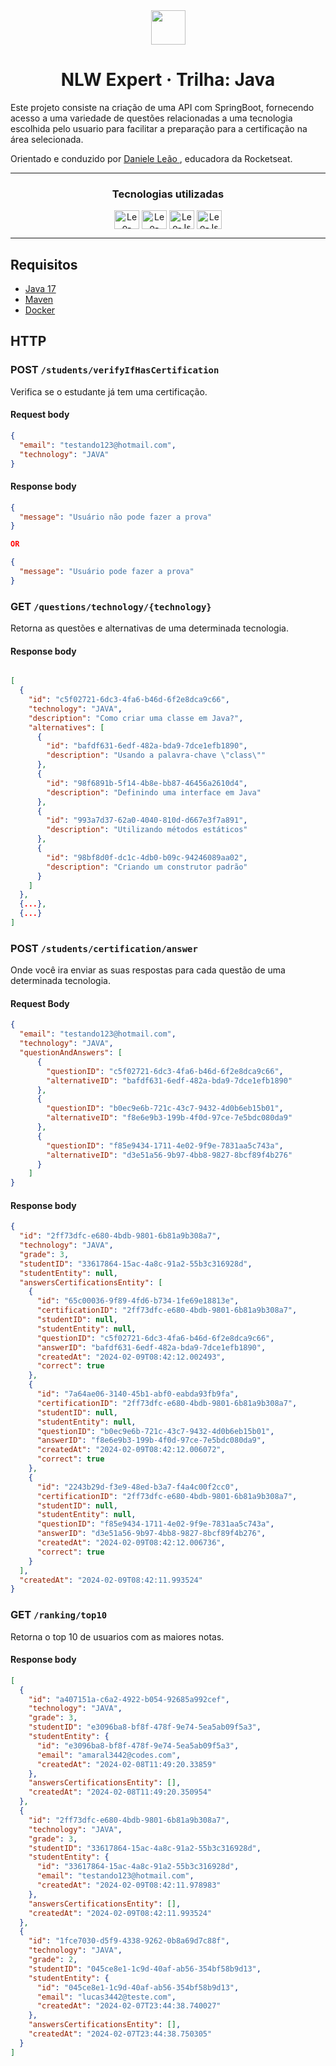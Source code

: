 <div align="center">
  <img src="https://github.com/OlaLeonardoAmaral/CertificacaoNLW/assets/86934921/e9ff2adc-901f-49d1-84f7-feae72a11e5f" style="height: 55px; width: auto;">
</div>

<h1 align="center">
  NLW Expert · Trilha: Java
</h1>


<div>
  <p align="left">
  Este projeto consiste na criação de uma API com SpringBoot, fornecendo acesso a uma variedade de questões relacionadas a uma tecnologia escolhida pelo usuario para facilitar a preparação para a certificação na área selecionada.
  </p>
  <p>
      Orientado e conduzido por
    <a href="www.youtube.com/@DanieleLeao">
      Daniele Leão
    </a>, educadora da Rocketseat.
  </p>
</div>

---
<h3 align="center">
  Tecnologias utilizadas
</h3>
<div align="center">
  <img align="center" alt="Leo-HTML" height="30" width="40" src="https://cdn.jsdelivr.net/gh/devicons/devicon@latest/icons/java/java-original.svg">
  <img align="center" alt="Leo-CSS" height="30" width="40" src="https://cdn.jsdelivr.net/gh/devicons/devicon@latest/icons/spring/spring-original.svg">
  <img align="center" alt="Leo-Js" height="30" width="40" src="https://cdn.jsdelivr.net/gh/devicons/devicon@latest/icons/postgresql/postgresql-original.svg">
  <img align="center" alt="Leo-Js" height="30" width="40" src="https://cdn.jsdelivr.net/gh/devicons/devicon@latest/icons/docker/docker-original.svg">
</div>  

---

## Requisitos
- <a href="https://efficient-sloth-d85.notion.site/Instalando-Java-17-a6636205fb13442d86998dda72710fdc">Java 17</a>
- <a href="https://efficient-sloth-d85.notion.site/Maven-4b297322549040f1ad2bf61d6080dd0a">Maven</a>
- <a href="https://efficient-sloth-d85.notion.site/Instalando-Docker-e-Docker-Compose-7953729d22554795b50033c4c19eae70">Docker</a>

## HTTP


### POST `/students/verifyIfHasCertification`

Verifica se o estudante já tem uma certificação.

#### Request body

```json
{
  "email": "testando123@hotmail.com",
  "technology": "JAVA"
}
```

#### Response body

```json
{
  "message": "Usuário não pode fazer a prova"
}

OR

{
  "message": "Usuário pode fazer a prova"
}

```

### GET `/questions/technology/{technology}`

Retorna as questões e alternativas de uma determinada tecnologia.

#### Response body

```json

[
  {
    "id": "c5f02721-6dc3-4fa6-b46d-6f2e8dca9c66",
    "technology": "JAVA",
    "description": "Como criar uma classe em Java?",
    "alternatives": [
      {
        "id": "bafdf631-6edf-482a-bda9-7dce1efb1890",
        "description": "Usando a palavra-chave \"class\""
      },
      {
        "id": "98f6891b-5f14-4b8e-bb87-46456a2610d4",
        "description": "Definindo uma interface em Java"
      },
      {
        "id": "993a7d37-62a0-4040-810d-d667e3f7a891",
        "description": "Utilizando métodos estáticos"
      },
      {
        "id": "98bf8d0f-dc1c-4db0-b09c-94246089aa02",
        "description": "Criando um construtor padrão"
      }
    ]
  },
  {...},
  {...}
]
```


### POST `/students/certification/answer`

Onde você ira enviar as suas respostas para cada questão de uma determinada tecnologia.

#### Request Body

```json
{
  "email": "testando123@hotmail.com",
  "technology": "JAVA",
  "questionAndAnswers": [
      {
        "questionID": "c5f02721-6dc3-4fa6-b46d-6f2e8dca9c66",
        "alternativeID": "bafdf631-6edf-482a-bda9-7dce1efb1890"
      },
      {
        "questionID": "b0ec9e6b-721c-43c7-9432-4d0b6eb15b01",
        "alternativeID": "f8e6e9b3-199b-4f0d-97ce-7e5bdc080da9"
      },
      {
        "questionID": "f85e9434-1711-4e02-9f9e-7831aa5c743a",
        "alternativeID": "d3e51a56-9b97-4bb8-9827-8bcf89f4b276"
      }
    ]
}
```


#### Response body

```json
{
  "id": "2ff73dfc-e680-4bdb-9801-6b81a9b308a7",
  "technology": "JAVA",
  "grade": 3,
  "studentID": "33617864-15ac-4a8c-91a2-55b3c316928d",
  "studentEntity": null,
  "answersCertificationsEntity": [
    {
      "id": "65c00036-9f89-4fd6-b734-1fe69e18813e",
      "certificationID": "2ff73dfc-e680-4bdb-9801-6b81a9b308a7",
      "studentID": null,
      "studentEntity": null,
      "questionID": "c5f02721-6dc3-4fa6-b46d-6f2e8dca9c66",
      "answerID": "bafdf631-6edf-482a-bda9-7dce1efb1890",
      "createdAt": "2024-02-09T08:42:12.002493",
      "correct": true
    },
    {
      "id": "7a64ae06-3140-45b1-abf0-eabda93fb9fa",
      "certificationID": "2ff73dfc-e680-4bdb-9801-6b81a9b308a7",
      "studentID": null,
      "studentEntity": null,
      "questionID": "b0ec9e6b-721c-43c7-9432-4d0b6eb15b01",
      "answerID": "f8e6e9b3-199b-4f0d-97ce-7e5bdc080da9",
      "createdAt": "2024-02-09T08:42:12.006072",
      "correct": true
    },
    {
      "id": "2243b29d-f3e9-48ed-b3a7-f4a4c00f2cc0",
      "certificationID": "2ff73dfc-e680-4bdb-9801-6b81a9b308a7",
      "studentID": null,
      "studentEntity": null,
      "questionID": "f85e9434-1711-4e02-9f9e-7831aa5c743a",
      "answerID": "d3e51a56-9b97-4bb8-9827-8bcf89f4b276",
      "createdAt": "2024-02-09T08:42:12.006736",
      "correct": true
    }
  ],
  "createdAt": "2024-02-09T08:42:11.993524"
}

```


### GET `/ranking/top10`

Retorna o top 10 de usuarios com as maiores notas.

#### Response body

```json
[
  {
    "id": "a407151a-c6a2-4922-b054-92685a992cef",
    "technology": "JAVA",
    "grade": 3,
    "studentID": "e3096ba8-bf8f-478f-9e74-5ea5ab09f5a3",
    "studentEntity": {
      "id": "e3096ba8-bf8f-478f-9e74-5ea5ab09f5a3",
      "email": "amaral3442@codes.com",
      "createdAt": "2024-02-08T11:49:20.33859"
    },
    "answersCertificationsEntity": [],
    "createdAt": "2024-02-08T11:49:20.350954"
  },
  {
    "id": "2ff73dfc-e680-4bdb-9801-6b81a9b308a7",
    "technology": "JAVA",
    "grade": 3,
    "studentID": "33617864-15ac-4a8c-91a2-55b3c316928d",
    "studentEntity": {
      "id": "33617864-15ac-4a8c-91a2-55b3c316928d",
      "email": "testando123@hotmail.com",
      "createdAt": "2024-02-09T08:42:11.978983"
    },
    "answersCertificationsEntity": [],
    "createdAt": "2024-02-09T08:42:11.993524"
  },
  {
    "id": "1fce7030-d5f9-4338-9262-0b8a69d7c88f",
    "technology": "JAVA",
    "grade": 2,
    "studentID": "045ce8e1-1c9d-40af-ab56-354bf58b9d13",
    "studentEntity": {
      "id": "045ce8e1-1c9d-40af-ab56-354bf58b9d13",
      "email": "lucas3442@teste.com",
      "createdAt": "2024-02-07T23:44:38.740027"
    },
    "answersCertificationsEntity": [],
    "createdAt": "2024-02-07T23:44:38.750305"
  }
]

```



